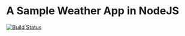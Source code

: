 # A Sample Weather App in NodeJS

[![Build Status](https://travis-ci.org/rajiff/weatherApp.svg?branch=master)](https://travis-ci.org/rajiff/weatherApp)